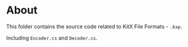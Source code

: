 ﻿# About

This folder contains the source code related to KitX File Formats - `.kxp`.

Including `Encoder.cs` and `Decoder.cs`.


